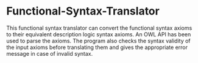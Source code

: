 # Functional-Syntax-Translator
This functional syntax translator can convert the functional syntax axioms to their equivalent description logic syntax axioms. 
An OWL API has been used to parse the axioms. 
The program also checks the syntax validity of the input axioms before translating them and gives the appropriate error message in case of invalid syntax.
